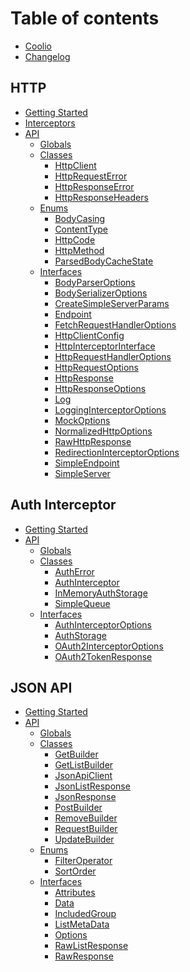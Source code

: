 # Table of contents

* [Coolio](README.md)
* [Changelog](../CHANGELOG.md)

## HTTP

* [Getting Started](http/getting-started.md)
* [Interceptors](http/interceptors.md)
* [API](http/api/README.md)
  * [Globals](http/api/globals.md)
  * [Classes]()
    * [HttpClient](http/api/classes/httpclient.md)
    * [HttpRequestError](http/api/classes/httprequesterror.md)
    * [HttpResponseError](http/api/classes/httpresponseerror.md)
    * [HttpResponseHeaders](http/api/classes/httpresponseheaders.md)
  * [Enums]()
    * [BodyCasing](http/api/enums/bodycasing.md)
    * [ContentType](http/api/enums/contenttype.md)
    * [HttpCode](http/api/enums/httpcode.md)
    * [HttpMethod](http/api/enums/httpmethod.md)
    * [ParsedBodyCacheState](http/api/enums/parsedbodycachestate.md)
  * [Interfaces]()
    * [BodyParserOptions](http/api/interfaces/bodyparseroptions.md)
    * [BodySerializerOptions](http/api/interfaces/bodyserializeroptions.md)
    * [CreateSimpleServerParams](http/api/interfaces/createsimpleserverparams.md)
    * [Endpoint](http/api/interfaces/endpoint.md)
    * [FetchRequestHandlerOptions](http/api/interfaces/fetchrequesthandleroptions.md)
    * [HttpClientConfig](http/api/interfaces/httpclientconfig.md)
    * [HttpInterceptorInterface](http/api/interfaces/httpinterceptorinterface.md)
    * [HttpRequestHandlerOptions](http/api/interfaces/httprequesthandleroptions.md)
    * [HttpRequestOptions](http/api/interfaces/httprequestoptions.md)
    * [HttpResponse](http/api/interfaces/httpresponse.md)
    * [HttpResponseOptions](http/api/interfaces/httpresponseoptions.md)
    * [Log](http/api/interfaces/log.md)
    * [LoggingInterceptorOptions](http/api/interfaces/logginginterceptoroptions.md)
    * [MockOptions](http/api/interfaces/mockoptions.md)
    * [NormalizedHttpOptions](http/api/interfaces/normalizedhttpoptions.md)
    * [RawHttpResponse](http/api/interfaces/rawhttpresponse.md)
    * [RedirectionInterceptorOptions](http/api/interfaces/redirectioninterceptoroptions.md)
    * [SimpleEndpoint](http/api/interfaces/simpleendpoint.md)
    * [SimpleServer](http/api/interfaces/simpleserver.md)

## Auth Interceptor

* [Getting Started](auth-interceptor/getting-started.md)
* [API](auth-interceptor/api/README.md)
  * [Globals](auth-interceptor/api/globals.md)
  * [Classes]()
    * [AuthError](auth-interceptor/api/classes/autherror.md)
    * [AuthInterceptor](auth-interceptor/api/classes/authinterceptor.md)
    * [InMemoryAuthStorage](auth-interceptor/api/classes/inmemoryauthstorage.md)
    * [SimpleQueue](auth-interceptor/api/classes/simplequeue.md)
  * [Interfaces]()
    * [AuthInterceptorOptions](auth-interceptor/api/interfaces/authinterceptoroptions.md)
    * [AuthStorage](auth-interceptor/api/interfaces/authstorage.md)
    * [OAuth2InterceptorOptions](auth-interceptor/api/interfaces/oauth2interceptoroptions.md)
    * [OAuth2TokenResponse](auth-interceptor/api/interfaces/oauth2tokenresponse.md)

## JSON API

* [Getting Started](json-api/getting-started.md)
* [API](json-api/api/README.md)
  * [Globals](json-api/api/globals.md)
  * [Classes]()
    * [GetBuilder](json-api/api/classes/getbuilder.md)
    * [GetListBuilder](json-api/api/classes/getlistbuilder.md)
    * [JsonApiClient](json-api/api/classes/jsonapiclient.md)
    * [JsonListResponse](json-api/api/classes/jsonlistresponse.md)
    * [JsonResponse](json-api/api/classes/jsonresponse.md)
    * [PostBuilder](json-api/api/classes/postbuilder.md)
    * [RemoveBuilder](json-api/api/classes/removebuilder.md)
    * [RequestBuilder](json-api/api/classes/requestbuilder.md)
    * [UpdateBuilder](json-api/api/classes/updatebuilder.md)
  * [Enums]()
    * [FilterOperator](json-api/api/enums/filteroperator.md)
    * [SortOrder](json-api/api/enums/sortorder.md)
  * [Interfaces]()
    * [Attributes](json-api/api/interfaces/attributes.md)
    * [Data](json-api/api/interfaces/data.md)
    * [IncludedGroup](json-api/api/interfaces/includedgroup.md)
    * [ListMetaData](json-api/api/interfaces/listmetadata.md)
    * [Options](json-api/api/interfaces/options.md)
    * [RawListResponse](json-api/api/interfaces/rawlistresponse.md)
    * [RawResponse](json-api/api/interfaces/rawresponse.md)
